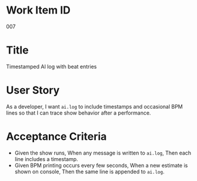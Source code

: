 # Work Item ID
007

# Title
Timestamped AI log with beat entries

# User Story
As a developer, I want `ai.log` to include timestamps and occasional BPM lines so
that I can trace show behavior after a performance.

# Acceptance Criteria
- Given the show runs,
  When any message is written to `ai.log`,
  Then each line includes a timestamp.
- Given BPM printing occurs every few seconds,
  When a new estimate is shown on console,
  Then the same line is appended to `ai.log`.
